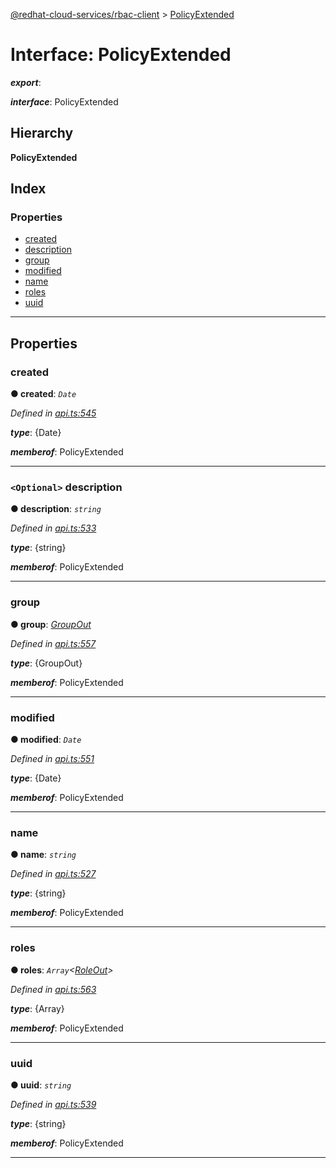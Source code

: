 [@redhat-cloud-services/rbac-client](../README.md) > [PolicyExtended](../interfaces/policyextended.md)

# Interface: PolicyExtended

*__export__*: 

*__interface__*: PolicyExtended

## Hierarchy

**PolicyExtended**

## Index

### Properties

* [created](policyextended.md#created)
* [description](policyextended.md#description)
* [group](policyextended.md#group)
* [modified](policyextended.md#modified)
* [name](policyextended.md#name)
* [roles](policyextended.md#roles)
* [uuid](policyextended.md#uuid)

---

## Properties

<a id="created"></a>

###  created

**● created**: *`Date`*

*Defined in [api.ts:545](https://github.com/RedHatInsights/javascript-clients/blob/master/packages/rbac/api.ts#L545)*

*__type__*: {Date}

*__memberof__*: PolicyExtended

___
<a id="description"></a>

### `<Optional>` description

**● description**: *`string`*

*Defined in [api.ts:533](https://github.com/RedHatInsights/javascript-clients/blob/master/packages/rbac/api.ts#L533)*

*__type__*: {string}

*__memberof__*: PolicyExtended

___
<a id="group"></a>

###  group

**● group**: *[GroupOut](groupout.md)*

*Defined in [api.ts:557](https://github.com/RedHatInsights/javascript-clients/blob/master/packages/rbac/api.ts#L557)*

*__type__*: {GroupOut}

*__memberof__*: PolicyExtended

___
<a id="modified"></a>

###  modified

**● modified**: *`Date`*

*Defined in [api.ts:551](https://github.com/RedHatInsights/javascript-clients/blob/master/packages/rbac/api.ts#L551)*

*__type__*: {Date}

*__memberof__*: PolicyExtended

___
<a id="name"></a>

###  name

**● name**: *`string`*

*Defined in [api.ts:527](https://github.com/RedHatInsights/javascript-clients/blob/master/packages/rbac/api.ts#L527)*

*__type__*: {string}

*__memberof__*: PolicyExtended

___
<a id="roles"></a>

###  roles

**● roles**: *`Array`<[RoleOut](roleout.md)>*

*Defined in [api.ts:563](https://github.com/RedHatInsights/javascript-clients/blob/master/packages/rbac/api.ts#L563)*

*__type__*: {Array}

*__memberof__*: PolicyExtended

___
<a id="uuid"></a>

###  uuid

**● uuid**: *`string`*

*Defined in [api.ts:539](https://github.com/RedHatInsights/javascript-clients/blob/master/packages/rbac/api.ts#L539)*

*__type__*: {string}

*__memberof__*: PolicyExtended

___

